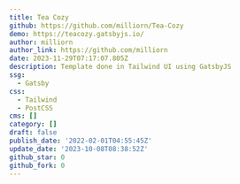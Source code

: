 ```yaml
---
title: Tea Cozy
github: https://github.com/milliorn/Tea-Cozy
demo: https://teacozy.gatsbyjs.io/
author: milliorn
author_link: https://github.com/milliorn
date: 2023-11-29T07:17:07.805Z
description: Template done in Tailwind UI using GatsbyJS
ssg:
  - Gatsby
css:
  - Tailwind
  - PostCSS
cms: []
category: []
draft: false
publish_date: '2022-02-01T04:55:45Z'
update_date: '2023-10-08T08:38:52Z'
github_star: 0
github_fork: 0
---
```

